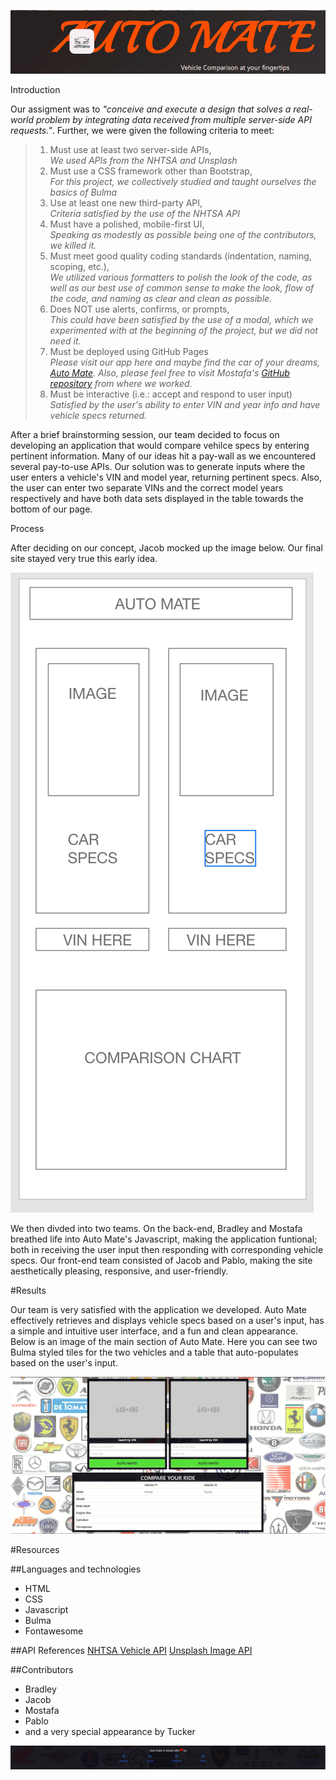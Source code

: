 ![Auto Mate header](https://github.com/Malsham3/auto-mate/blob/main/assets/images/Auto%20Mate.gif)

<alt-h1>Introduction

Our assigment was to _"conceive and execute a design that solves a real-world problem by integrating data received from multiple server-side API requests."_. Further, we were given the following criteria to meet:

> 1. Must use at least two server-side APIs,  
_We used APIs from the NHTSA and Unsplash_
> 2. Must use a CSS framework other than Bootstrap,  
_For this project, we collectively studied and taught ourselves the basics of Bulma_
> 3. Use at least one new third-party API,  
_Criteria satisfied by the use of the NHTSA API_
> 4. Must have a polished, mobile-first UI,  
_Speaking as modestly as possible being one of the contributors, we killed it._
> 5. Must meet good quality coding standards (indentation, naming, scoping, etc.),  
_We utilized various formatters to polish the look of the code, as well as our best use of common sense to make the look, flow of the code, and naming as clear and clean as possible._
> 6. Does NOT use alerts, confirms, or prompts,  
_This could have been satisfied by the use of a modal, which we experimented with at the beginning of the project, but we did not need it._
> 7. Must be deployed using GitHub Pages  
_Please visit our app here and maybe find the car of your dreams, [Auto Mate](https://malsham3.github.io/auto-mate). Also, please feel free to visit Mostafa's [GitHub repository](https://github.com/Malsham3/auto-mate) from where we worked._
> 8. Must be interactive (i.e.: accept and respond to user input)  
_Satisfied by the user's ability to enter VIN and year info and have vehicle specs returned._

After a brief brainstorming session, our team decided to focus on developing an application that would compare vehilce specs by entering pertinent information. Many of our ideas hit a pay-wall as we encountered several pay-to-use APIs. Our solution was to generate inputs where the user enters a vehicle's VIN and model year, returning pertinent specs. Also, the user can enter two separate VINs and the correct model years respectively and have both data sets displayed in the table towards the bottom of our page.

<alt-h1>Process

After deciding on our concept, Jacob mocked up the image below. Our final site stayed very true this early idea.

![template](https://github.com/Malsham3/auto-mate/blob/main/assets/images/Auto%20Mate%20Template.png)

We then divded into two teams. On the back-end, Bradley and Mostafa breathed life into Auto Mate's Javascript, making the application funtional; both in receiving the user input then responding with corresponding vehicle specs. Our front-end team consisted of Jacob and Pablo, making the site
aesthetically pleasing, responsive, and user-friendly.

#Results

Our team is very satisfied with the application we developed. Auto Mate effectively retrieves and displays vehicle specs based on a user's input, has a simple and intuitive user interface, and a fun and clean appearance. Below is an image of the main section of Auto Mate. Here you can see two Bulma styled tiles for the two vehicles and a table that auto-populates based on the user's input.

![main](https://github.com/Malsham3/auto-mate/blob/main/assets/images/Auto%20Mate%20main.JPG)

#Resources

##Languages and technologies

- HTML
- CSS
- Javascript
- Bulma
- Fontawesome

##API References
[NHTSA Vehicle API](https://vpic.nhtsa.dot.gov/api/)
[Unsplash Image API](https://unsplash.com/developers)

##Contributors

- Bradley
- Jacob
- Mostafa
- Pablo
- and a very special appearance by Tucker

![footer](https://github.com/Malsham3/auto-mate/blob/main/assets/images/Auto%20Mate%20footer.JPG)
